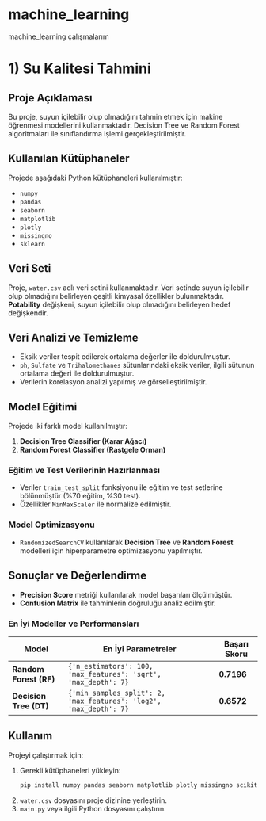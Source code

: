 # machine_learning
machine_learning çalışmalarım

# 1) Su Kalitesi Tahmini

## Proje Açıklaması

Bu proje, suyun içilebilir olup olmadığını tahmin etmek için makine öğrenmesi modellerini kullanmaktadır. Decision Tree ve Random Forest algoritmaları ile sınıflandırma işlemi gerçekleştirilmiştir.

## Kullanılan Kütüphaneler

Projede aşağıdaki Python kütüphaneleri kullanılmıştır:

- `numpy`
- `pandas`
- `seaborn`
- `matplotlib`
- `plotly`
- `missingno`
- `sklearn`

## Veri Seti

Proje, `water.csv` adlı veri setini kullanmaktadır. Veri setinde suyun içilebilir olup olmadığını belirleyen çeşitli kimyasal özellikler bulunmaktadır. **Potability** değişkeni, suyun içilebilir olup olmadığını belirleyen hedef değişkendir.

## Veri Analizi ve Temizleme

- Eksik veriler tespit edilerek ortalama değerler ile doldurulmuştur.
- `ph`, `Sulfate` ve `Trihalomethanes` sütunlarındaki eksik veriler, ilgili sütunun ortalama değeri ile doldurulmuştur.
- Verilerin korelasyon analizi yapılmış ve görselleştirilmiştir.

## Model Eğitimi

Projede iki farklı model kullanılmıştır:

1. **Decision Tree Classifier (Karar Ağacı)**
2. **Random Forest Classifier (Rastgele Orman)**

### Eğitim ve Test Verilerinin Hazırlanması

- Veriler `train_test_split` fonksiyonu ile eğitim ve test setlerine bölünmüştür (%70 eğitim, %30 test).
- Özellikler `MinMaxScaler` ile normalize edilmiştir.

### Model Optimizasyonu

- `RandomizedSearchCV` kullanılarak **Decision Tree** ve **Random Forest** modelleri için hiperparametre optimizasyonu yapılmıştır.

## Sonuçlar ve Değerlendirme

- **Precision Score** metriği kullanılarak model başarıları ölçülmüştür.
- **Confusion Matrix** ile tahminlerin doğruluğu analiz edilmiştir.

### En İyi Modeller ve Performansları

| Model | En İyi Parametreler | Başarı Skoru |
|--------|--------------------|--------------|
| **Random Forest (RF)** | `{'n_estimators': 100, 'max_features': 'sqrt', 'max_depth': 7}` | **0.7196** |
| **Decision Tree (DT)** | `{'min_samples_split': 2, 'max_features': 'log2', 'max_depth': 7}` | **0.6572** |

## Kullanım

Projeyi çalıştırmak için:

1. Gerekli kütüphaneleri yükleyin:
   ```bash
   pip install numpy pandas seaborn matplotlib plotly missingno scikit-learn
   ```
2. `water.csv` dosyasını proje dizinine yerleştirin.
3. `main.py` veya ilgili Python dosyasını çalıştırın.

##

